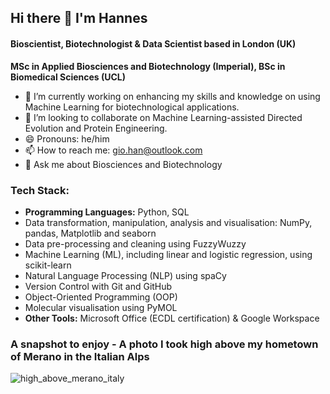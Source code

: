 ## Hi there 👋 I'm Hannes

#### Bioscientist, Biotechnologist & Data Scientist based in London (UK)

__MSc in Applied Biosciences and Biotechnology (Imperial), BSc in Biomedical Sciences (UCL)__

* 🔭 I’m currently working on enhancing my skills and knowledge on using Machine Learning for biotechnological applications.
* 👯 I’m looking to collaborate on Machine Learning-assisted Directed Evolution and Protein Engineering.
* 😄 Pronouns: he/him
* 📫 How to reach me: gio.han@outlook.com 
* 💬 Ask me about Biosciences and Biotechnology

### Tech Stack:
* __Programming Languages:__ Python, SQL
* Data transformation, manipulation, analysis and visualisation: NumPy, pandas, Matplotlib and seaborn
* Data pre-processing and cleaning using FuzzyWuzzy
* Machine Learning (ML), including linear and logistic regression, using scikit-learn
* Natural Language Processing (NLP) using spaCy
* Version Control with Git and GitHub
* Object-Oriented Programming (OOP)
* Molecular visualisation using PyMOL
* __Other Tools:__ Microsoft Office (ECDL certification) & Google Workspace


### A snapshot to enjoy - A photo I took high above my hometown of Merano in the Italian Alps

![high_above_merano_italy](https://github.com/gio-han/gio-han/assets/151397333/1ab9a45c-1c1b-45d3-a2e2-4cf5296844b0)
